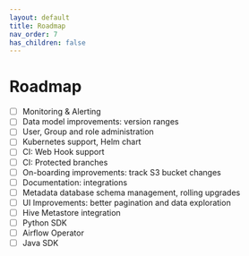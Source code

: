 ```yaml
---
layout: default
title: Roadmap
nav_order: 7
has_children: false
---
```


# Roadmap

- [ ] Monitoring & Alerting
- [ ] Data model improvements: version ranges
- [ ] User, Group and role administration
- [ ] Kubernetes support, Helm chart
- [ ] CI: Web Hook support
- [ ] CI: Protected branches
- [ ] On-boarding improvements: track S3 bucket changes
- [ ] Documentation: integrations
- [ ] Metadata database schema management, rolling upgrades
- [ ] UI Improvements: better pagination and data exploration
- [ ] Hive Metastore integration
- [ ] Python SDK
- [ ] Airflow Operator
- [ ] Java SDK
